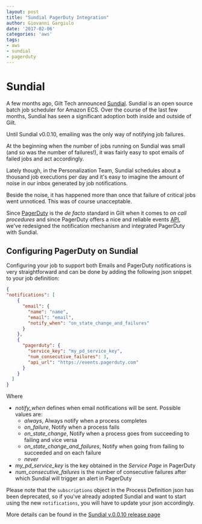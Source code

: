 ```yaml
---
layout: post
title: "Sundial PagerDuty Integration"
author: Giovanni Gargiulo
date: '2017-02-06'
categories: 'aws'
tags:
- aws
- sundial
- pagerduty
---
```


# Sundial

A few months ago, Gilt Tech announced [Sundial](https://github.com/gilt/sundial). Sundial is an open source batch job scheduler for Amazon ECS.
Over the course of the last few months, Sundial has seen a significant adoption both inside and outside of Gilt.

Until Sundial v0.0.10, emailing was the only way of notifying job failures.

At the beginning when the number of jobs running on Sundial was small (and so was the number of failures!), it was fairly easy to spot emails of failed jobs and act accordingly.

Lately though, in the Personalization Team, Sundial schedules about a thousand job executions per day and it's easy to imagine the amount of noise in our inbox generated by job notifications.
 
Beside the noise, it has happened more than once that failure of critical jobs went unnoticed. This was of course unacceptable.
 
Since [PagerDuty](https://www.pagerduty.com/) is the _de facto_ standard in Gilt when it comes to _on call procedures_ and since PagerDuty offers a nice and reliable events [API](https://v2.developer.pagerduty.com/docs/events-api), we've redesigned the notification mechanism 
and integrated PagerDuty with Sundial.  

## Configuring PagerDuty on Sundial

Configuring your job to support both Emails and PagerDuty notifications is very straightforward and can be done by adding the following json snippet to your job definition:

```json
{
"notifications": [
    {
      "email": {
        "name": "name",
        "email": "email",
        "notify_when": "on_state_change_and_failures"
      }
    },
    {
      "pagerduty": {
        "service_key": "my_pd_service_key",
        "num_consecutive_failures": 3,
        "api_url": "https://events.pagerduty.com"
      }
    }
  ]
}
```

Where 

* _notify_when_ defines when email notifications will be sent. Possible values are:
  * _always_, Always notify when a process completes
  * _on_failure_, Notify when a process fails
  * _on_state_change_, Notify when a process goes from succeeding to failing and vice versa
  * _on_state_change_and_failures_, Notify when going from failing to succeeded and on each failure
  * _never_
* _my_pd_service_key_ is the key obtained in the _Service Page_ in PagerDuty
* _num_consecutive_failures_ is the number of consecutive failures after which Sundial will trigger an alert in PagerDuty

Please note that the `subscriptions` object in the Process Definition json has been deprecated, so if you've already adopted Sundial and want to start using the new `notifications`, you will have to 
 update your json accordingly. 

More details can be found in the [Sundial v.0.0.10 release page](https://github.com/gilt/sundial/releases/tag/v0.0.10)
